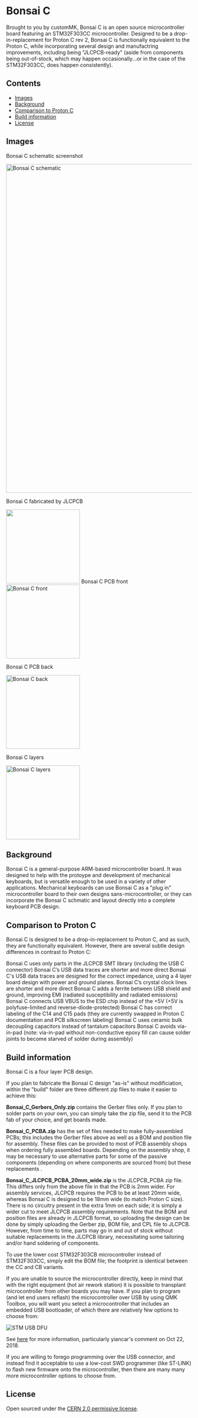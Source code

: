 # Bonsai C

Brought to you by customMK, Bonsai C is an open source microcontroller board featuring an STM32F303CC microcontroller. Designed to be a drop-in-replacement for Proton C rev 2, Bonsai C is functionally equivalent to the Proton C, while incorporating several design and manufactring improvements, including being "JLCPCB-ready" (aside from components being out-of-stock, which may happen occasionally...or in the case of the STM32F303CC, does happen consistently).


## Contents

- [Images](#images)
- [Background](#background)
- [Comparison to Proton C](#comparison-to-proton-c)
- [Build information](#build-information)
- [License](#license)


## Images

Bonsai C schematic screenshot

<img width="890" alt="Bonsai C schematic" src="https://user-images.githubusercontent.com/8145762/135368910-4f4df901-d462-4e76-adea-b27d1ca6e6b2.png">

Bonsai C fabricated by JLCPCB

<img src="https://user-images.githubusercontent.com/8145762/135368388-da9367da-9e1b-4b06-abdc-4d8d9658e27e.jpg" width="200">
Bonsai C PCB front

<img width="200" alt="Bonsai C front" src="https://user-images.githubusercontent.com/8145762/135369024-da790e28-ae78-4fbe-8ac0-6569afe9ab0f.png">

Bonsai C PCB back

<img width="200" alt="Bonsai C back" src="https://user-images.githubusercontent.com/8145762/135369010-b38d721c-63c1-428b-8b84-19bf362b463b.png">

Bonsai C layers

<img width="200" alt="Bonsai C layers" src="https://user-images.githubusercontent.com/8145762/135368969-9ea1c17f-bcb1-4e4d-aa82-202842dbb81a.png">

## Background

Bonsai C is a general-purpose ARM-based microcontroller board. It was designed to help with the protoype and development of mechanical keyboards, but is versatile enough to be used in a variety of other applications. Mechanical keyboards can use Bonsai C as a "plug in" microcontroller board to their own designs sans-microcontroller, or they can incorporate the Bonsai C schmatic and layout directly into a complete keyboard PCB design.


## Comparison to Proton C

Bonsai C is designed to be a drop-in-replacement to Proton C, and as such, they are functionally equivalent. However, there are several subtle design differences in contrast to Proton C:

Bonsai C uses only parts in the JLCPCB SMT library (including the USB C connector)
Bonsai C’s USB data traces are shorter and more direct
Bonsai C's USB data traces are designed for the correct impedance, using a 4 layer board design with power and ground planes.
Bonsai C’s crystal clock lines are shorter and more direct
Bonsai C adds a ferrite between USB shield and ground, improving EMI (radiated susceptibility and radiated emissions)
Bonsai C connects USB VBUS to the ESD chip instead of the +5V (+5V is polyfuse-limited and reverse-diode-protected)
Bonsai C has correct labeling of the C14 and C15 pads (they are currently swapped in Proton C documentation and PCB silkscreen labeling)
Bonsai C uses ceramic bulk decoupling capacitors instead of tantalum capacitors
Bonsai C avoids via-in-pad (note: via-in-pad without non-conductive epoxy fill can cause solder joints to become starved of solder during assembly)

## Build information

Bonsai C is a four layer PCB design.

If you plan to fabricate the Bonsai C design "as-is" without modificiation, within the "build" folder are three different zip files to make it easier to achieve this:

<b>Bonsai_C_Gerbers_Only.zip</b> contains the Gerber files only. If you plan to solder parts on your own, you can simply take the zip file, send it to the PCB fab of your choice, and get boards made.

<b>Bonsai_C_PCBA.zip</b> has the set of files needed to make fully-assembled PCBs; this includes the Gerber files above as well as a BOM and position file for assembly. These files can be provided to most of PCB assembly shops when ordering fully assembled boards. Depending on the assembly shop, it may be necessary to use alternative parts for some of the passive components (depending on where components are sourced from) but these replacements .

<b>Bonsai_C_JLCPCB_PCBA_20mm_wide.zip</b> is the JLCPCB_PCBA zip file. This differs only from the above file in that the PCB is 2mm wider. For assembly services, JLCPCB requires the PCB to be at least 20mm wide, whereas Bonsai C is designed to be 18mm wide (to match Proton C size). There is no circuitry present in the extra 1mm on each side; it is simply a wider cut to meet JLCPCB assembly requirements. Note that the BOM and position files are already in JLCPCB format, so uploading the design can be done by simply uploading the Gerber zip, BOM file, and CPL file to JLCPCB. However, from time to time, parts may go in and out of stock without suitable replacements in the JLCPCB library, necessitating some tailoring and/or hand soldering of components.

To use the lower cost STM32F303CB microcontroller instead of STM32F303CC, simply edit the BOM file; the footprint is identical between the CC and CB variants.

If you are unable to source the microcontroller directly, keep in mind that with the right equipment (hot air rework station) it is possible to transplant microcontroller from other boards you may have. If you plan to program (and let end users reflash) the microcontroller over USB by using QMK Toolbox, you will want you select a microcontroller that includes an embedded USB bootloader, of which there are relatively few options to choose from:

![STM USB DFU](https://user-images.githubusercontent.com/8145762/135371363-8159e879-39a4-40b6-b926-7edc3be8aaf1.png)

See [here](https://github.com/qmk/qmk_firmware/issues/4194) for more information, particularly yiancar's comment on Oct 22, 2018. 

If you are willing to forego programming over the USB connector, and instead find it acceptable to use a low-cost SWD programmer (like ST-LINK) to flash new firmware onto the microcontroller, then there are many many more microcontroller options to choose from.

## License

Open sourced under the [CERN 2.0 permissive license](LICENSE.md).
